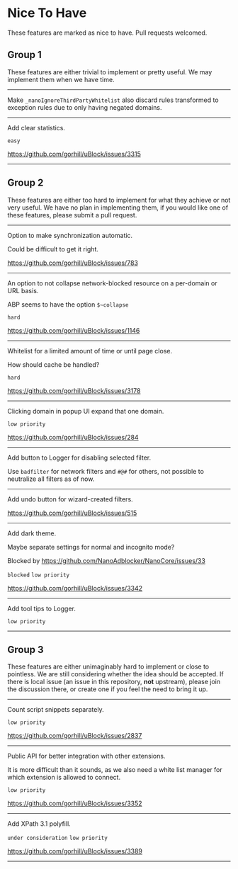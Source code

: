 # Nice To Have

These features are marked as nice to have. Pull requests welcomed. 

## Group 1

These features are either trivial to implement or pretty useful. We may implement them when we have time. 

---

Make `_nanoIgnoreThirdPartyWhitelist` also discard rules transformed to exception rules due to only having negated domains. 

---

Add clear statistics. 

`easy`

https://github.com/gorhill/uBlock/issues/3315

---

## Group 2

These features are either too hard to implement for what they achieve or not very useful. We have no plan in implementing them, 
if you would like one of these features, please submit a pull request. 

---

Option to make synchronization automatic. 

Could be difficult to get it right. 

https://github.com/gorhill/uBlock/issues/783

---

An option to not collapse network-blocked resource on a per-domain or URL basis. 

ABP seems to have the option `$~collapse`

`hard`

https://github.com/gorhill/uBlock/issues/1146

---

Whitelist for a limited amount of time or until page close. 

How should cache be handled? 

`hard`

https://github.com/gorhill/uBlock/issues/3178

---

Clicking domain in popup UI expand that one domain. 

`low priority`

https://github.com/gorhill/uBlock/issues/284

---

Add button to Logger for disabling selected filter. 

Use `badfilter` for network filters and `#@#` for others, not possible to neutralize all filters as of now. 

---

Add undo button for wizard-created filters. 

https://github.com/gorhill/uBlock/issues/515

---

Add dark theme. 

Maybe separate settings for normal and incognito mode?

Blocked by https://github.com/NanoAdblocker/NanoCore/issues/33

`blocked` `low priority`

https://github.com/gorhill/uBlock/issues/3342

---

Add tool tips to Logger. 

`low priority`

---

## Group 3

These features are either unimaginably hard to implement or close to pointless. We are still considering whether the idea should be 
accepted. If there is local issue (an issue in this repository, **not** upstream), please join the discussion there, or create one 
if you feel the need to bring it up. 

---

Count script snippets separately. 

`low priority`

https://github.com/gorhill/uBlock/issues/2837

---

Public API for better integration with other extensions. 

It is more difficult than it sounds, as we also need a white list manager for which extension is allowed to connect. 

`low priority`

https://github.com/gorhill/uBlock/issues/3352

---

Add XPath 3.1 polyfill. 

`under consideration` `low priority`

https://github.com/gorhill/uBlock/issues/3389

---
